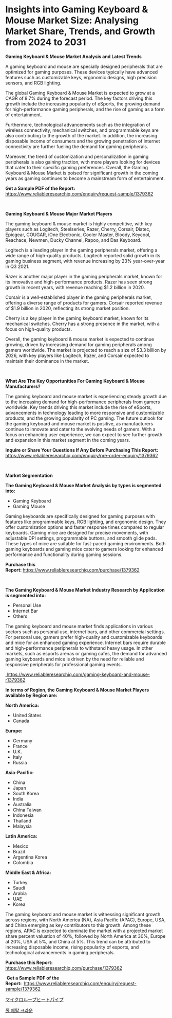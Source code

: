 <p><h1>Insights into Gaming Keyboard & Mouse Market Size: Analysing Market Share, Trends, and Growth from 2024 to 2031</h1></p><p><strong>Gaming Keyboard & Mouse Market Analysis and Latest Trends</strong></p>
<p><p>A gaming keyboard and mouse are specially designed peripherals that are optimized for gaming purposes. These devices typically have advanced features such as customizable keys, ergonomic designs, high precision sensors, and RGB lighting. </p><p>The global Gaming Keyboard & Mouse Market is expected to grow at a CAGR of 8.7% during the forecast period. The key factors driving this growth include the increasing popularity of eSports, the growing demand for high-performance gaming peripherals, and the rise of gaming as a form of entertainment. </p><p>Furthermore, technological advancements such as the integration of wireless connectivity, mechanical switches, and programmable keys are also contributing to the growth of the market. In addition, the increasing disposable income of consumers and the growing penetration of internet connectivity are further fueling the demand for gaming peripherals. </p><p>Moreover, the trend of customization and personalization in gaming peripherals is also gaining traction, with more players looking for devices that cater to their specific gaming preferences. Overall, the Gaming Keyboard & Mouse Market is poised for significant growth in the coming years as gaming continues to become a mainstream form of entertainment.</p></p>
<p><strong>Get a Sample PDF of the Report:&nbsp;</strong> <a href="https://www.reliableresearchiq.com/enquiry/request-sample/1379362">https://www.reliableresearchiq.com/enquiry/request-sample/1379362</a></p>
<p>&nbsp;</p>
<p><strong>Gaming Keyboard & Mouse Major Market Players</strong></p>
<p><p>The gaming keyboard & mouse market is highly competitive, with key players such as Logitech, Steelseries, Razer, Cherry, Corsair, Diatec, Epicgear, COUGAR, iOne Electronic, Cooler Master, Bloody, Keycool, Reachace, Newmen, Ducky Channel, Rapoo, and Das Keyboard.</p><p>Logitech is a leading player in the gaming peripherals market, offering a wide range of high-quality products. Logitech reported solid growth in its gaming business segment, with revenue increasing by 23% year-over-year in Q3 2021.</p><p>Razer is another major player in the gaming peripherals market, known for its innovative and high-performance products. Razer has seen strong growth in recent years, with revenue reaching $1.2 billion in 2020.</p><p>Corsair is a well-established player in the gaming peripherals market, offering a diverse range of products for gamers. Corsair reported revenue of $1.9 billion in 2020, reflecting its strong market position.</p><p>Cherry is a key player in the gaming keyboard market, known for its mechanical switches. Cherry has a strong presence in the market, with a focus on high-quality products.</p><p>Overall, the gaming keyboard & mouse market is expected to continue growing, driven by increasing demand for gaming peripherals among gamers worldwide. The market is projected to reach a size of $3.3 billion by 2026, with key players like Logitech, Razer, and Corsair expected to maintain their dominance in the market.</p></p>
<p>&nbsp;</p>
<p><strong>What Are The Key Opportunities For Gaming Keyboard & Mouse Manufacturers?</strong></p>
<p><p>The gaming keyboard and mouse market is experiencing steady growth due to the increasing demand for high-performance peripherals from gamers worldwide. Key trends driving this market include the rise of eSports, advancements in technology leading to more responsive and customizable products, and the growing popularity of PC gaming. The future outlook for the gaming keyboard and mouse market is positive, as manufacturers continue to innovate and cater to the evolving needs of gamers. With a focus on enhancing user experience, we can expect to see further growth and expansion in this market segment in the coming years.</p></p>
<p><strong>Inquire or Share Your Questions If Any Before Purchasing This Report:</strong> <a href="https://www.reliableresearchiq.com/enquiry/pre-order-enquiry/1379362">https://www.reliableresearchiq.com/enquiry/pre-order-enquiry/1379362</a></p>
<p>&nbsp;</p>
<p><strong>Market Segmentation</strong></p>
<p><strong>The Gaming Keyboard & Mouse Market Analysis by types is segmented into:</strong></p>
<p><ul><li>Gaming Keyboard</li><li>Gaming Mouse</li></ul></p>
<p><p>Gaming keyboards are specifically designed for gaming purposes with features like programmable keys, RGB lighting, and ergonomic design. They offer customization options and faster response times compared to regular keyboards. Gaming mice are designed for precise movements, with adjustable DPI settings, programmable buttons, and smooth glide pads. These types of mice are suitable for fast-paced gaming environments. Both gaming keyboards and gaming mice cater to gamers looking for enhanced performance and functionality during gaming sessions.</p></p>
<p><strong>Purchase this Report:&nbsp;</strong><a href="https://www.reliableresearchiq.com/purchase/1379362">https://www.reliableresearchiq.com/purchase/1379362</a></p>
<p>&nbsp;</p>
<p><strong>The Gaming Keyboard & Mouse Market Industry Research by Application is segmented into:</strong></p>
<p><ul><li>Personal Use</li><li>Internet Bar</li><li>Others</li></ul></p>
<p><p>The gaming keyboard and mouse market finds applications in various sectors such as personal use, internet bars, and other commercial settings. For personal use, gamers prefer high-quality and customizable keyboards and mice for an enhanced gaming experience. Internet bars require durable and high-performance peripherals to withstand heavy usage. In other markets, such as esports arenas or gaming cafes, the demand for advanced gaming keyboards and mice is driven by the need for reliable and responsive peripherals for professional gaming events.</p></p>
<p><a href="https://www.reliableresearchiq.com/gaming-keyboard-and-mouse-r1379362">&nbsp;https://www.reliableresearchiq.com/gaming-keyboard-and-mouse-r1379362</a></p>
<p><strong>In terms of Region, the Gaming Keyboard & Mouse Market Players available by Region are:</strong></p>
<p>
    <p> <strong> North America: </strong>
        <ul>
            <li>United States</li>
            <li>Canada</li>
        </ul>
        </p> 
    <p> <strong> Europe: </strong>
        <ul>
            <li>Germany</li>
            <li>France</li>
            <li>U.K.</li>
            <li>Italy</li>
            <li>Russia</li>
        </ul>
        </p> 
    <p> <strong> Asia-Pacific: </strong>
        <ul>
            <li>China</li>
            <li>Japan</li>
            <li>South Korea</li>
            <li>India</li>
            <li>Australia</li>
            <li>China Taiwan</li>
            <li>Indonesia</li>
            <li>Thailand</li>
            <li>Malaysia</li>
        </ul>
        </p> 
    <p> <strong> Latin America: </strong>
        <ul>
            <li>Mexico</li>
            <li>Brazil</li>
            <li>Argentina Korea</li>
            <li>Colombia</li>
        </ul>
        </p> 
    <p> <strong> Middle East & Africa: </strong>
        <ul>
            <li>Turkey</li>
            <li>Saudi</li>
            <li>Arabia</li>
            <li>UAE</li>
            <li>Korea</li>
        </ul>
    </p>
    </p>
<p><p>The gaming keyboard and mouse market is witnessing significant growth across regions, with North America (NA), Asia Pacific (APAC), Europe, USA, and China emerging as key contributors to this growth. Among these regions, APAC is expected to dominate the market with a projected market share percent valuation of 40%, followed by North America at 30%, Europe at 20%, USA at 5%, and China at 5%. This trend can be attributed to increasing disposable income, rising popularity of esports, and technological advancements in gaming peripherals.</p></p>
<p><strong>Purchase this Report: </strong><a href="https://www.reliableresearchiq.com/purchase/1379362">https://www.reliableresearchiq.com/purchase/1379362</a></p>
<p>&nbsp;<strong>Get a Sample PDF of the Report:&nbsp;&nbsp;</strong><a href="https://www.reliableresearchiq.com/enquiry/request-sample/1379362">https://www.reliableresearchiq.com/enquiry/request-sample/1379362</a></p>
<p><strong></strong></p>
<p><p><a href="https://github.com/sghwr779811674/Market-Research-Report-List-3/blob/main/709296731439.md">マイクロループヒートパイプ</a></p><p><a href="https://github.com/vdhdwjyp90142/Market-Research-Report-List-3/blob/main/376336141023.md">풀 메탈 크라운</a></p></p>